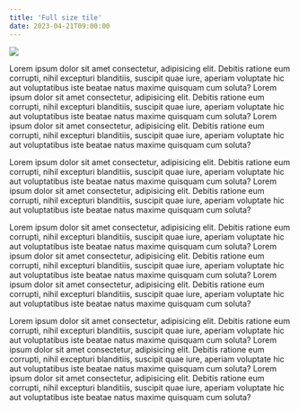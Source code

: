 ```yaml
---
title: 'Full size tile'
date: 2023-04-21T09:00:00
---
```


![](lighthouse.jpg)

<!--more-->

Lorem ipsum dolor sit amet consectetur, adipisicing elit. Debitis ratione eum corrupti, nihil excepturi blanditiis, suscipit quae iure, aperiam voluptate hic aut voluptatibus iste beatae natus maxime quisquam cum soluta? Lorem ipsum dolor sit amet consectetur, adipisicing elit. Debitis ratione eum corrupti, nihil excepturi blanditiis, suscipit quae iure, aperiam voluptate hic aut voluptatibus iste beatae natus maxime quisquam cum soluta? Lorem ipsum dolor sit amet consectetur, adipisicing elit. Debitis ratione eum corrupti, nihil excepturi blanditiis, suscipit quae iure, aperiam voluptate hic aut voluptatibus iste beatae natus maxime quisquam cum soluta?  

Lorem ipsum dolor sit amet consectetur, adipisicing elit. Debitis ratione eum corrupti, nihil excepturi blanditiis, suscipit quae iure, aperiam voluptate hic aut voluptatibus iste beatae natus maxime quisquam cum soluta? Lorem ipsum dolor sit amet consectetur, adipisicing elit. Debitis ratione eum corrupti, nihil excepturi blanditiis, suscipit quae iure, aperiam voluptate hic aut voluptatibus iste beatae natus maxime quisquam cum soluta? 

Lorem ipsum dolor sit amet consectetur, adipisicing elit. Debitis ratione eum corrupti, nihil excepturi blanditiis, suscipit quae iure, aperiam voluptate hic aut voluptatibus iste beatae natus maxime quisquam cum soluta? Lorem ipsum dolor sit amet consectetur, adipisicing elit. Debitis ratione eum corrupti, nihil excepturi blanditiis, suscipit quae iure, aperiam voluptate hic aut voluptatibus iste beatae natus maxime quisquam cum soluta? Lorem ipsum dolor sit amet consectetur, adipisicing elit. Debitis ratione eum corrupti, nihil excepturi blanditiis, suscipit quae iure, aperiam voluptate hic aut voluptatibus iste beatae natus maxime quisquam cum soluta?  

Lorem ipsum dolor sit amet consectetur, adipisicing elit. Debitis ratione eum corrupti, nihil excepturi blanditiis, suscipit quae iure, aperiam voluptate hic aut voluptatibus iste beatae natus maxime quisquam cum soluta? Lorem ipsum dolor sit amet consectetur, adipisicing elit. Debitis ratione eum corrupti, nihil excepturi blanditiis, suscipit quae iure, aperiam voluptate hic aut voluptatibus iste beatae natus maxime quisquam cum soluta? Lorem ipsum dolor sit amet consectetur, adipisicing elit. Debitis ratione eum corrupti, nihil excepturi blanditiis, suscipit quae iure, aperiam voluptate hic aut voluptatibus iste beatae natus maxime quisquam cum soluta?  
